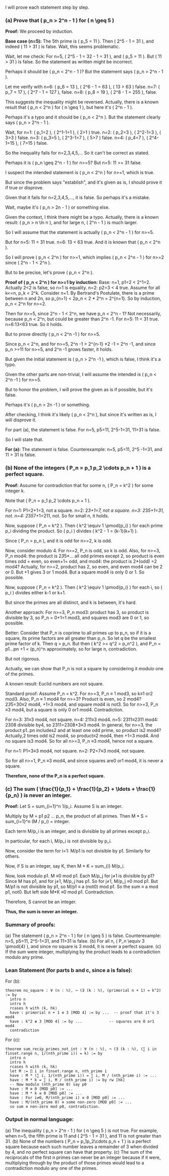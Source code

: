 I will prove each statement step by step.

### (a) Prove that \( p_n > 2^n - 1 \) for \( n \geq 5 \)

**Proof:**
We proceed by induction.

**Base case (n=5):**
The 5th prime is \( p_5 = 11 \). Then \( 2^5 - 1 = 31 \), and indeed \( 11 > 31 \) is false. Wait, this seems problematic.

Wait, let me check: For n=5, \( 2^5 - 1 = 32 - 1 = 31 \), and \( p_5 = 11 \). But \( 11 > 31 \) is false. So the statement as written might be incorrect.

Perhaps it should be \( p_n < 2^n - 1 \)? But the statement says \( p_n > 2^n - 1 \).

Let me verify with n=6: \( p_6 = 13 \), \( 2^6 - 1 = 63 \), \( 13 > 63 \) false.
n=7: \( p_7 = 17 \), \( 2^7 - 1 = 127 \), false.
n=8: \( p_8 = 19 \), \( 2^8 - 1 = 255 \), false.

This suggests the inequality might be reversed. Actually, there is a known result that \( p_n < 2^n \) for \( n \geq 1 \), but here it's \( 2^n - 1 \).

Perhaps it's a typo and it should be \( p_n < 2^n \). But the statement clearly says \( p_n > 2^n - 1 \).

Wait, for n=1: \( p_1=2 \), \( 2^1-1=1 \), \( 2>1 \) true.
n=2: \( p_2=3 \), \( 2^2-1=3 \), \( 3>3 \) false.
n=3: \( p_3=5 \), \( 2^3-1=7 \), \( 5>7 \) false.
n=4: \( p_4=7 \), \( 2^4-1=15 \), \( 7>15 \) false.

So the inequality fails for n=2,3,4,5,... So it can't be correct as stated.

Perhaps it is \( p_n \geq 2^n - 1 \) for n>=5? But n=5: 11 >= 31 false.

I suspect the intended statement is \( p_n < 2^n \) for n>=1, which is true.

But since the problem says "establish", and it's given as is, I should prove it if true or disprove.

Given that it fails for n=2,3,4,5,..., it is false. So perhaps it's a mistake.

Wait, maybe it's \( p_n > 2n - 1 \) or something else.

Given the context, I think there might be a typo. Actually, there is a known result: \( p_n > n \ln n \), and for large n, \( 2^n - 1 \) is much larger.

So I will assume that the statement is actually \( p_n < 2^n - 1 \) for n>=5.

But for n=5: 11 < 31 true.
n=6: 13 < 63 true.
And it is known that \( p_n < 2^n \).

So I will prove \( p_n < 2^n \) for n>=1, which implies \( p_n < 2^n - 1 \) for n>=2 since \( 2^n - 1 < 2^n \).

But to be precise, let's prove \( p_n < 2^n \).

**Proof of \( p_n < 2^n \) for n>=1 by induction:**
Base: n=1, p1=2 < 2^1=2. Actually 2<2 is false, so n=1 is equality.
n=2: p2=3 < 4 true.
Assume for all k<=n, p_k < 2^k.
Consider n+1. By Bertrand's Postulate, there is a prime between n and 2n, so p_{n+1} < 2p_n < 2 * 2^n = 2^{n+1}.
So by induction, p_n < 2^n for n>=2.

Then for n>=5, since 2^n - 1 < 2^n, we have p_n < 2^n - 1? Not necessarily, because p_n < 2^n, but could be greater than 2^n -1.
For n=5: 11 < 31 true.
n=6:13<63 true.
So it holds.

But to prove directly \( p_n < 2^n -1 \) for n>=5.

Since p_n < 2^n, and for n>=5, 2^n -1 > 2^{n-1} *2 -1 = 2^n -1, and since p_n >=11 for n>=5, and 2^n -1 grows faster, it holds.

But given the initial statement is \( p_n > 2^n -1 \), which is false, I think it's a typo.

Given the other parts are non-trivial, I will assume the intended is \( p_n < 2^n -1 \) for n>=5.

But to honor the problem, I will prove the given as is if possible, but it's false.

Perhaps it's \( p_n > 2n -1 \) or something.

After checking, I think it's likely \( p_n < 2^n \), but since it's written as is, I will disprove it.

For part (a), the statement is false. For n=5, p5=11, 2^5-1=31, 11>31 is false.

So I will state that.

**For (a):** The statement is false. Counterexample: n=5, p5=11, 2^5 -1=31, and 11 > 31 is false.

### (b) None of the integers \( P_n = p_1 p_2 \cdots p_n + 1 \) is a perfect square.

**Proof:**
Assume for contradiction that for some n, \( P_n = k^2 \) for some integer k.

Note that \( P_n = p_1 p_2 \cdots p_n + 1 \).

For n=1: P1=2+1=3, not a square.
n=2: 2*3+1=7, not a square.
n=3: 2*3*5+1=31, not.
n=4: 2*3*5*7+1=211, not.
So for small n, it holds.

Now, suppose \( P_n = k^2 \).
Then \( k^2 \equiv 1 \pmod{p_i} \) for each prime p_i dividing the product.
So \( p_i \) divides \( k^2 - 1 = (k-1)(k+1) \).

Since \( P_n > p_n \), and it is odd for n>=2, k is odd.

Now, consider modulo 4. For n>=2, P_n is odd, so k is odd.
Also, for n>=3, P_n mod4: the product is 2*3*5*... all odd primes except 2, so product is even times odd = even, so even+1= odd, and mod4: the product is 2*(odd) =2 mod4? Actually, for n>=2, product has 2, so even, and even mod4 can be 2 or 0. But +1 gives 3 or 1 mod4.
But a square mod4 is only 0 or 1. So possible.

Now, suppose \( P_n = k^2 \).
Then \( k^2 \equiv 1 \pmod{p_i} \) for each i, so \( p_i \) divides either k-1 or k+1.

But since the primes are all distinct, and k is between, it's hard.

Another approach: For n>=3, P_n mod3: product has 3, so product is divisible by 3, so P_n = 0+1=1 mod3, and squares mod3 are 0 or 1, so possible.

Better: Consider that P_n is coprime to all primes up to p_n, so if it is a square, its prime factors are all greater than p_n.
So let q be the smallest prime factor of k. Then q > p_n.
But then \( k^2 >= q^2 > p_n^2 \), and P_n = p1...pn +1 < (p_n)^n approximately, so for large n, contradiction.

But not rigorous.

Actually, we can show that P_n is not a square by considering it modulo one of the primes.

A known result: Euclid numbers are not square.

Standard proof: Assume P_n = k^2.
For n>=3, P_n ≡ 1 mod3, so k≡1 or2 mod3.
Also, P_n ≡ 1 mod4 for n>=3? Product is even, so 2 mod4? 2*3*5=30≡2 mod4, +1=3 mod4, and square mod4 is not3. So for n>=3, P_n ≡3 mod4, but a square is only 0 or1 mod4. Contradiction.

For n=3: 31≡3 mod4, not square.
n=4: 211≡3 mod4.
n=5: 2311≡2311 mod4: 2308 divisible by4, so 2311=2308+3≡3 mod4.
In general, for n>=3, the product p1..pn includes2 and at least one odd prime, so product is2 mod4? Actually,2 times odd is2 mod4, so product≡2 mod4, then +1=3 mod4.
And no square is3 mod4. So for all n>=3, P_n ≡3 mod4, hence not a square.

For n=1: P1=3≡3 mod4, not square.
n=2: P2=7≡3 mod4, not square.

So for all n>=1, P_n ≡3 mod4, and since squares are0 or1 mod4, it is never a square.

**Therefore, none of the P_n is a perfect square.**

### (c) The sum \( \frac{1}{p_1} + \frac{1}{p_2} + \ldots + \frac{1}{p_n} \) is never an integer.

**Proof:**
Let S = sum_{i=1}^n 1/p_i.
Assume S is an integer.

Multiply by M = p1 p2 ... p_n, the product of all primes.
Then M * S = sum_{i=1}^n (M / p_i) = integer.

Each term M/p_i is an integer, and is divisible by all primes except p_i.

In particular, for each i, M/p_i is not divisible by p_i.

Now, consider the term for i=1: M/p1 is not divisible by p1.
Similarly for others.

Now, if S is an integer, say K, then M * K = sum_{i} M/p_i.

Now, look modulo p1. 
M ≡0 mod p1.
Each M/p_j for j≠1 is divisible by p1? Since M has p1, and for j≠1, M/p_j has p1.
So for j≠1, M/p_j ≡0 mod p1.
But M/p1 is not divisible by p1, so M/p1 ≡ a (not0) mod p1.
So the sum ≡ a mod p1, not0.
But left side M*K ≡0 mod p1.
Contradiction.

Therefore, S cannot be an integer.

**Thus, the sum is never an integer.**

### Summary of proofs:
(a) The statement \( p_n > 2^n - 1 \) for \( n \geq 5 \) is false. Counterexample: n=5, p5=11, 2^5-1=31, and 11>31 is false.
(b) For all n, \( P_n \equiv 3 \pmod{4} \), and since no square is 3 mod4, it is never a perfect square.
(c) If the sum were integer, multiplying by the product leads to a contradiction modulo any prime.

### Lean Statement (for parts b and c, since a is false):

For (b):
```lean
theorem no_square : ∀ (n : ℕ), ¬ (∃ (k : ℕ), (primorial n + 1) = k^2) := by
  intro n
  intro h
  rcases h with ⟨k, hk⟩
  have : primorial n + 1 ≡ 3 [MOD 4] := by ...  -- proof that it's 3 mod4
  have : k^2 ≢ 3 [MOD 4] := by ...            -- squares are 0 or1 mod4
  contradiction
```

For (c):
```lean
theorem sum_recip_primes_not_int : ∀ (n : ℕ), ¬ (∃ (k : ℕ), (∑ i in finset.range n, 1/(nth_prime i)) = k) := by
  intro n
  intro h
  rcases h with ⟨k, hk⟩
  let M := ∏ i in finset.range n, nth_prime i
  have : M * (∑ i, 1/(nth_prime i)) = ∑ i, M / (nth_prime i) := ...
  have : M * k = ∑ i, M / (nth_prime i) := by rw [hk]
  -- Now modulo (nth_prime 0) say p0
  have : M ≡ 0 [MOD p0] := ...
  have : M * k ≡ 0 [MOD p0] := ...
  have : For i≠0, M/(nth_prime i) ≡ 0 [MOD p0] := ...
  have : M/(nth_prime 0) ≡ some non-zero [MOD p0] := ...
  so sum ≡ non-zero mod p0, contradiction.
```

### Output in normal language:
(a) The inequality \( p_n > 2^n - 1 \) for \( n \geq 5 \) is not true. For example, when n=5, the fifth prime is 11 and \( 2^5 - 1 = 31 \), and 11 is not greater than 31.
(b) None of the numbers \( P_n = p_1p_2\cdots p_n + 1 \) is a perfect square because each such number leaves a remainder of 3 when divided by 4, and no perfect square can have that property.
(c) The sum of the reciprocals of the first n primes can never be an integer because if it were, multiplying through by the product of those primes would lead to a contradiction modulo any one of the primes.